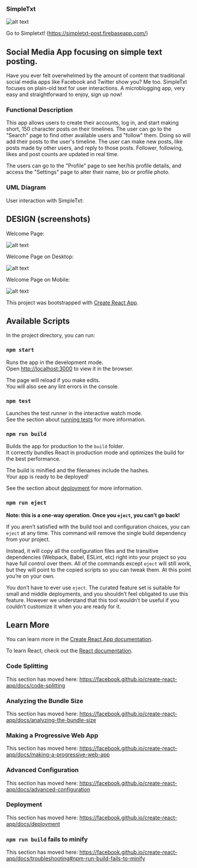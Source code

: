 ### SimpleTxt

![alt text](http://ivandax.com/images/logo.JPG)

Go to Simpletxt! (https://simpletxt-post.firebaseapp.com/)

## Social Media App focusing on simple text posting.

Have you ever felt overwhelmed by the amount of content that traditional social media apps like Facebook and Twitter show you? Me too. SimpleTxt focuses on plain-old text for user interactions. A microblogging app, very easy and straightforward to enjoy, sign up now!

### Functional Description

This app allows users to create their accounts, log in, and start making short, 150 character posts on their timelines. The user can go to the "Search" page to find other available users and "follow" them. Doing so will add their posts to the user's timeline. The user can make new posts, like posts made by other users, and reply to those posts. Follower, following, likes and post counts are updated in real time.

The users can go to the "Profile" page to see her/his profile details, and access the "Settings" page to alter their name, bio or profile photo.

### UML Diagram

User interaction with SimpleTxt:


## DESIGN (screenshots)

Welcome Page:

![alt text](http://ivandax.com/images/welcome1.JPG)

Welcome Page on Desktop:

![alt text](http://ivandax.com/images/homeDesktop.JPG)

Welcome Page on Mobile:

![alt text](http://ivandax.com/images/homeMobile.JPG)


This project was bootstrapped with [Create React App](https://github.com/facebook/create-react-app).

## Available Scripts

In the project directory, you can run:

### `npm start`

Runs the app in the development mode.<br />
Open [http://localhost:3000](http://localhost:3000) to view it in the browser.

The page will reload if you make edits.<br />
You will also see any lint errors in the console.

### `npm test`

Launches the test runner in the interactive watch mode.<br />
See the section about [running tests](https://facebook.github.io/create-react-app/docs/running-tests) for more information.

### `npm run build`

Builds the app for production to the `build` folder.<br />
It correctly bundles React in production mode and optimizes the build for the best performance.

The build is minified and the filenames include the hashes.<br />
Your app is ready to be deployed!

See the section about [deployment](https://facebook.github.io/create-react-app/docs/deployment) for more information.

### `npm run eject`

**Note: this is a one-way operation. Once you `eject`, you can’t go back!**

If you aren’t satisfied with the build tool and configuration choices, you can `eject` at any time. This command will remove the single build dependency from your project.

Instead, it will copy all the configuration files and the transitive dependencies (Webpack, Babel, ESLint, etc) right into your project so you have full control over them. All of the commands except `eject` will still work, but they will point to the copied scripts so you can tweak them. At this point you’re on your own.

You don’t have to ever use `eject`. The curated feature set is suitable for small and middle deployments, and you shouldn’t feel obligated to use this feature. However we understand that this tool wouldn’t be useful if you couldn’t customize it when you are ready for it.

## Learn More

You can learn more in the [Create React App documentation](https://facebook.github.io/create-react-app/docs/getting-started).

To learn React, check out the [React documentation](https://reactjs.org/).

### Code Splitting

This section has moved here: https://facebook.github.io/create-react-app/docs/code-splitting

### Analyzing the Bundle Size

This section has moved here: https://facebook.github.io/create-react-app/docs/analyzing-the-bundle-size

### Making a Progressive Web App

This section has moved here: https://facebook.github.io/create-react-app/docs/making-a-progressive-web-app

### Advanced Configuration

This section has moved here: https://facebook.github.io/create-react-app/docs/advanced-configuration

### Deployment

This section has moved here: https://facebook.github.io/create-react-app/docs/deployment

### `npm run build` fails to minify

This section has moved here: https://facebook.github.io/create-react-app/docs/troubleshooting#npm-run-build-fails-to-minify
